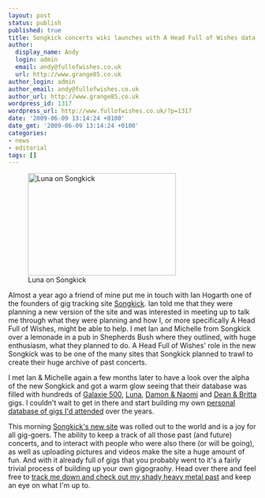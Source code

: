 ```yaml
---
layout: post
status: publish
published: true
title: Songkick concerts wiki launches with A Head Full of Wishes data
author:
  display_name: Andy
  login: admin
  email: andy@fullofwishes.co.uk
  url: http://www.grange85.co.uk
author_login: admin
author_email: andy@fullofwishes.co.uk
author_url: http://www.grange85.co.uk
wordpress_id: 1317
wordpress_url: http://www.fullofwishes.co.uk/?p=1317
date: '2009-06-09 13:14:24 +0100'
date_gmt: '2009-06-09 13:14:24 +0100'
categories:
- news
- editorial
tags: []
---
```

<p><figure class="caption alignright"><a href="http://www.songkick.com/artists/110737-luna"><img src="http://www.fullofwishes.co.uk/wp/wp-content/uploads/2009/06/songkick.jpg" alt="Luna on Songkick" title="Luna on Songkick" width="300" height="207" class="size-full wp-image-1318" /></a><figcaption class="caption-text">Luna on Songkick</figcaption></figure>
<p>Almost a year ago a friend of mine put me in touch with Ian Hogarth one of the founders of gig tracking site <a href="http://www.songkick.com/">Songkick</a>. Ian told me that they were planning a new version of the site and was interested in meeting up to talk me through what they were planning and how I, or more specifically A Head Full of Wishes, might be able to help. I met Ian and Michelle from Songkick over a lemonade in a pub in Shepherds Bush where they outlined, with huge enthusiasm, what they planned to do. A Head Full of Wishes' role in the new Songkick was to be one of the many sites that Songkick planned to trawl to create their huge archive of past concerts.</p>
<p>I met Ian & Michelle again a few months later to have a look over the alpha of the new Songkick and got a warm glow seeing that their database was filled with hundreds of <a href="http://www.songkick.com/artists/528431-galaxie-500">Galaxie 500</a>, <a href="http://www.songkick.com/artists/110737-luna">Luna</a>, <a href="http://www.songkick.com/artists/414551-damon-and-naomi">Damon & Naomi</a> and <a href="http://www.songkick.com/artists/412940-dean-and-britta">Dean & Britta</a> gigs. I couldn't wait to get in there and start building my own <a href="http://songkick.com/users/grange85/gigography">personal database of gigs I'd attended</a> over the years.</p>
<p>This morning <a href="http://www.songkick.com/">Songkick's new site</a> was rolled out to the world and is a joy for all gig-goers. The ability to keep a track of all those past (and future) concerts, and to interact with people who were also there (or will be going), as well as uploading pictures and videos make the site a huge amount of fun. And with it already full of gigs that you probably went to it's a fairly trivial process of building up your own gigograohy. Head over there and feel free to <a href="http://songkick.com/users/grange85">track me down and check out my shady heavy metal past</a> and keep an eye on what I'm up to.</p>
